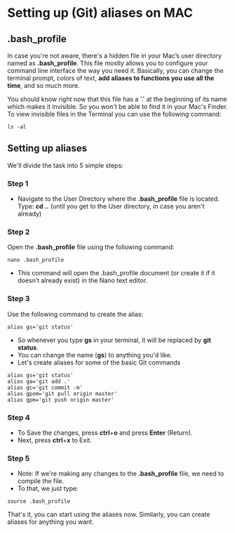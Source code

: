 
# Setting up (Git) aliases on MAC

## .bash_profile

In case you're not aware, there's a hidden file in your Mac’s user directory named as **.bash_profile**. This file mostly allows you to configure your command line interface the way you need it. Basically, you can change the terminal prompt, colors of text, **add aliases to functions you use all the time**, and so much more.

You should know right now that this file has a '.' at the beginning of its name which makes it invisible. So you won't be able to find it in your Mac's Finder. To view invisible files in the Terminal you can use the following command:
```
ls -al
```

## Setting up aliases

We'll divide the task into 5 simple steps:

### Step 1

- Navigate to the User Directory where the **.bash_profile** file is located. 
  Type: **cd ..** (until you get to the User directory, in case you aren't already)
  
### Step 2

Open the **.bash_profile** file using the following command:
```
nano .bash_profile
```
- This command will open the .bash_profile document (or create it if it doesn’t already exist) in the Nano text editor.

### Step 3

Use the following command to create the alias:
```
alias gs='git status' 
```
- So whenever you type **gs** in your terminal, it will be replaced by **git status**.
- You can change the name (**gs**) to anything you'd like.
- Let's create aliases for some of the basic Git commands

```
alias gs='git status'
alias ga='git add .'
alias gc='git commit -m'
alias gpom='git pull origin master'
alias gpm='git push origin master'

```

### Step 4 

- To Save the changes, press **ctrl**+**o** and press **Enter** (Return).
- Next, press **ctrl**+**x** to Exit.

### Step 5
- Note: If we're making any changes to the **.bash_profile** file, we need to compile the file.
- To that, we just type:
```
source .bash_profile
```

That's it, you can start using the aliases now. Similarly, you can create aliases for anything you want.
